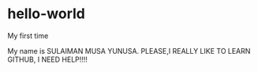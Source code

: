 # hello-world
My first time

My name is SULAIMAN MUSA YUNUSA.
PLEASE,I REALLY LIKE TO LEARN GITHUB,
I NEED HELP!!!!
